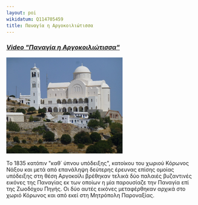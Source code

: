 ```yaml
---
layout: poi
wikidatum: Q114705459
title: Παναγία η Αργοκοιλιώτισσα
---
```

### ***[Video "Παναγία η Αργοκοιλιώτισσα"](https://youtu.be/KslkvyYogjQ)***

![argo](../assets/img/argo.png)

Το 1835 κατόπιν "καθ΄ ύπνου υπόδειξης", κατοίκου του χωριού Κόρωνος Νάξου και μετά από επανάληψη δεύτερης έρευνας επίσης ομοίας υπόδειξης στη θέση Αργοκοίλι βρέθηκαν τελικά δύο παλαιές βυζαντινές εικόνες της Παναγίας εκ των οποίων η μία παρουσίαζε την Παναγία επί της Ζωοδόχου Πηγής. Οι δύο αυτές εικόνες μεταφέρθηκαν αρχικά στο χωριό Κόρωνος και από εκεί στη Μητρόπολη Παροναξίας. 
